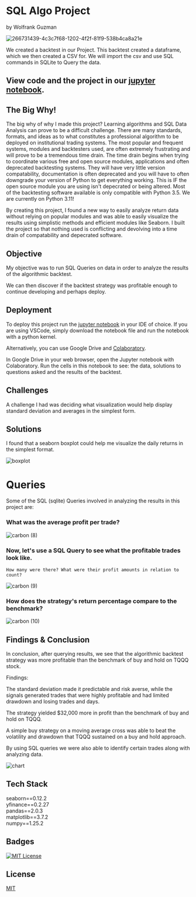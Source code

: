 
# SQL Algo Project
by Wolfrank Guzman 

![266731439-4c3c7f68-1202-4f2f-81f9-538b4ca8a21e](https://github.com/guzmanwolfrank/SQL/assets/29739578/eefe1cf6-b8e0-452d-a5fd-d242926b9079)


We created a backtest in our Project. This backtest created a dataframe, which we then created a CSV for. We will import the csv and use SQL commands in SQLite to Query the data.
<br/>

## View code and the project in our [jupyter notebook](https://github.com/guzmanwolfrank/SQL/blob/main/AlgoSQL/SQLproject.ipynb).

## The Big Why! 

The big why of why I made this project?  Learning algorithms and SQL Data Analysis can prove to be a difficult challenge.  There are many standards, formats, and ideas as to what constitutes a professional algorithm to be deployed on institutional trading systems.  The most popular and frequent systems, modules and backtesters used, are often extremely frustrating and will prove to be a tremendous time drain.  The time drain begins when trying to coordinate various free and open source modules, applications and often deprecated backtesting systems.  They will have very little version compatability, documentation is often deprecated and you will have to often downgrade your version of Python to get everything working.  This is IF the open source module you are using isn't depecrated or being altered.  Most of the backtesting software available is only compatible with Python 3.5.  We are currently on Python 3.11!

By creating this project, I found a new way to easily analyze return data without relying on popular modules and was able to easily visualize the results using simplistic methods and efficient modules like Seaborn. 
I built the project so that nothing used is conflicting and devolving into a time drain of compatability and depecrated software.  

## Objective

My objective was to run SQL Queries on data in order to analyze the results of the algorithmic backtest. 

We can then discover if the backtest strategy was profitable enough to continue developing and perhaps deploy.  

## Deployment

To deploy this project run the [jupyter notebook](https://github.com/guzmanwolfrank/SQL/blob/main/AlgoSQL/SQLproject.ipynb) in your IDE of choice.  If you are using VSCode, simply download the notebook file and run the notebook with a python kernel. <br/>

Alternatively, you can use Google Drive and [Colaboratory](https://colab.research.google.com/?utm_source=scs-index).  <br/>

In Google Drive in your web browser, open the Jupyter notebook with Colaboratory. Run the cells in this notebook to see:  the data, solutions to questions asked and the results of the backtest. 

## Challenges

A challenge I had was deciding what visualization would help display standard deviation and averages in the simplest form.  

## Solutions 

I found that a seaborn boxplot could help me visualize the daily returns in the simplest format. 

![boxplot](https://github.com/guzmanwolfrank/Data-SQL/assets/29739578/cae641fc-a347-4099-8a8c-41d4963bb8c9)

# Queries 
Some of the SQL (sqlite) Queries involved in analyzing the results in this project are:  

###  What was the average profit per trade?

![carbon (8)](https://github.com/guzmanwolfrank/Data-SQL/assets/29739578/42680be6-f14b-496e-b42e-ebe1122d3a09)

###  Now, let's use a SQL Query to see what the profitable trades look like. 
    How many were there? What were their profit amounts in relation to count? 

![carbon (9)](https://github.com/guzmanwolfrank/Data-SQL/assets/29739578/0ea9022a-8e7e-44f1-91e3-c011f9293039)

### How does the strategy's return percentage compare to the benchmark?

![carbon (10)](https://github.com/guzmanwolfrank/Data-SQL/assets/29739578/7e21922f-c5e2-4568-bbf7-fb31cf25a5cd)

##  Findings & Conclusion 

In conclusion, after querying results, we see that the algorithmic backtest strategy was more profitable than the benchmark of buy and hold on TQQQ stock.

Findings: <br>

The standard deviation made it predictable and risk averse, while the signals generated trades that were highly profitable and had limited drawdown and losing trades and days.

The strategy yielded $32,000 more in profit than the benchmark of buy and hold on TQQQ.

A simple buy strategy on a moving average cross was able to beat the volatility and drawdown that TQQQ sustained on a buy and hold approach.

By using SQL queries we were also able to identify certain trades along with analyzing data.

![chart](https://github.com/guzmanwolfrank/Data-SQL/assets/29739578/46e1f1ee-6ecf-4005-924c-f52f0010c5a2)

## Tech Stack
seaborn==0.12.2 <br/>
yfinance==0.2.27 <br/>
pandas==2.0.3 <br/>
matplotlib==3.7.2 <br/>
numpy==1.25.2 <br/>


## Badges

[![MIT License](https://img.shields.io/badge/License-MIT-green.svg)](https://choosealicense.com/licenses/mit/)



## License

[MIT](https://choosealicense.com/licenses/mit/)




